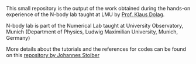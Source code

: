 This small repository is the output of the work obtained during the hands-on experience of the N-body lab taught at LMU by [Prof. Klaus Dolag](https://www.usm.uni-muenchen.de/~dolag/).

N-body lab is part of the Numerical Lab taught at University Observatory, Munich (Department of Physics, Ludwig Maximilian University, Munich, Germany)

More details about the tutorials and the references for codes can be found on this [repository by Johannes Stoiber](https://github.com/Johannes-Stoiber/Nbody_lab)
